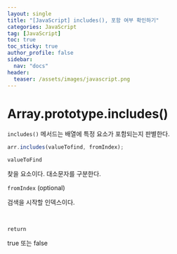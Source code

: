 ```yaml
---
layout: single
title: "[JavaScript] includes(), 포함 여부 확인하기"
categories: JavaScript
tag: [JavaScript]
toc: true
toc_sticky: true
author_profile: false
sidebar:
  nav: "docs"
header:
  teaser: /assets/images/javascript.png
---
```


# Array.prototype.includes()

`includes()` 메서드는 배열에 특정 요소가 포함되는지 판별한다.

```js
arr.includes(valueTofind, fromIndex);
```

`valueToFind`

찾을 요소이다. 대소문자를 구분한다.

`fromIndex` (optional)

검색을 시작할 인덱스이다.

<br>

`return`

true 또는 false
